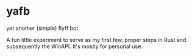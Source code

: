 # yafb
yet another (simple) flyff bot

A fun little experiment to serve as my first few, proper steps in Rust and subsequently the WinAPI.
It's mostly for personal use. 
